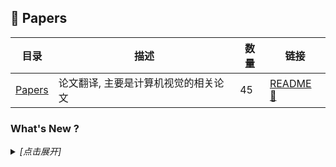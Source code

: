 ## :book: Papers

| 目录 | 描述 | 数量 | 链接 |
| --- | --- | --- | --- |
| [Papers](./) | 论文翻译, 主要是计算机视觉的相关论文 | 45 | [README :link:](<README.md>) |
### What's New ?

<details><summary><em>[点击展开]</em></summary>
<br>

- 2024-03-06 [README.md](<README.md>)
- :white_check_mark: 2024-03-06 [A COMPREHENSIVE REVIEW OF YOLO-FROM YOLOV1 AND BEYOND.md](<Detection/A COMPREHENSIVE REVIEW OF YOLO-FROM YOLOV1 AND BEYOND.md>)
- :x: 2024-02-29 [DINOv2.md](<Detection/DINOv2.md>)
- :x: 2024-02-23 [A Survey on Visual Transformer.md](<Transformer/A Survey on Visual Transformer.md>)
- :x: 2024-02-23 [Transformers in Vision—A Survey.md](<Transformer/Transformers in Vision—A Survey.md>)
- :x: 2024-02-22 [FiT.md](<Diffusion/FiT.md>)
- :x: 2024-02-22 [DiTs.md](<Diffusion/DiTs.md>)
- :x: 2024-02-06 [VGG.md](<Classification/VGG.md>)
- :x: 2024-02-01 [PhotoMaker.md](<ImageGeneration/PhotoMaker.md>)
- :x: 2024-01-18 [CAM.md](<CAM/CAM.md>)
- :x: 2023-11-20 [R-CNN.md](<Detection/R-CNN.md>)
- :x: 2023-11-20 [Fast R-CNN.md](<Detection/Fast R-CNN.md>)
- :x: 2023-11-17 [Faster R-CNN.md](<Detection/Faster R-CNN.md>)
- :x: 2023-11-15 [PatchCore.md](<AnomalyDetection/PatchCore.md>)
- :x: 2023-10-31 [SimpleNet.md](<AnomalyDetection/SimpleNet.md>)
- :x: 2023-09-16 [ResNet.md](<Classification/ResNet.md>)
- :x: 2023-04-21 [StableDiffusion.md](<Diffusion/StableDiffusion.md>)
- :x: 2023-04-21 [ControlNet.md](<Diffusion/ControlNet.md>)
- :x: 2023-04-20 [DDPM.md](<Diffusion/DDPM.md>)
- :x: 2023-04-17 [Segment Anything.md](<Segmentation/Segment Anything.md>)
- :x: 2023-04-17 [GroupNormalization.md](<Normalization/GroupNormalization.md>)
- :x: 2023-04-17 [GAN.md](<GAN/GAN.md>)
- 2023-04-17 [README.md](<SuperResolution/README.md>)
- :x: 2023-04-17 [ESRGAN.md](<SuperResolution/ESRGAN.md>)
- :x: 2023-04-17 [Towards Ghost-free Shadow Removal via Dual Hierarchical Aggregation Network and Shadow Matting GAN.md](<ShadowRemoval/Towards Ghost-free Shadow Removal via Dual Hierarchical Aggregation Network and Shadow Matting GAN.md>)
- 2023-04-17 [README.md](<ShadowRemoval/README.md>)
- 2023-04-17 [README.md](<SelfSupervised/README.md>)
- :x: 2023-04-17 [MAE.md](<SelfSupervised/MAE.md>)
- :x: 2023-04-17 [DeepLabv3Plus.md](<Segmentation/DeepLabv3Plus.md>)
- :x: 2023-04-17 [DeepLabv3.md](<Segmentation/DeepLabv3.md>)
- :x: 2023-04-17 [Transformer.md](<NLP/Transformer.md>)
- :x: 2023-04-17 [StyleGAN3Editing.md](<GAN/StyleGAN3Editing.md>)
- :x: 2023-04-17 [StyleGAN.md](<GAN/StyleGAN.md>)
- :x: 2023-04-17 [SemanticStyleGAN.md](<GAN/SemanticStyleGAN.md>)
- :x: 2023-04-17 [HyperStyle.md](<GAN/HyperStyle.md>)
- :x: 2023-04-17 [GANgealing.md](<GAN/GANgealing.md>)
- :x: 2023-04-17 [DatasetGAN.md](<GAN/DatasetGAN.md>)
- :x: 2023-04-17 [yolov2.md](<Detection/yolov2.md>)
- :x: 2023-04-17 [yolov1.md](<Detection/yolov1.md>)
- 2023-04-17 [README.md](<Deformation/README.md>)
- :x: 2023-04-17 [MLS.md](<Deformation/MLS.md>)
- :x: 2023-04-17 [Xception.md](<Classification/Xception.md>)
- 2023-04-17 [README.md](<Classification/README.md>)
- :x: 2023-04-17 [MobileNet.md](<Classification/MobileNet.md>)
- :x: 2023-04-17 [AlexNet.md](<Classification/AlexNet.md>)

</details>

